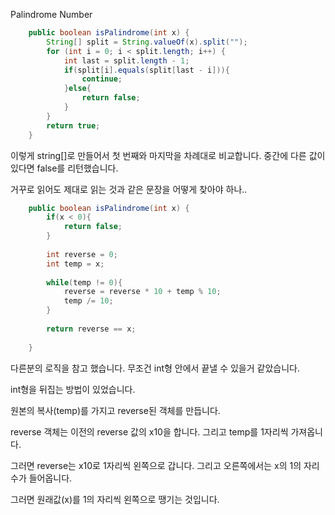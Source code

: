 Palindrome Number

```java
    public boolean isPalindrome(int x) {
        String[] split = String.valueOf(x).split("");
        for (int i = 0; i < split.length; i++) {
            int last = split.length - 1;
            if(split[i].equals(split[last - i])){
                continue;
            }else{
                return false;
            }
        }
        return true;
    }
```

이렇게 string[]로 만들어서 첫 번째와 마지막을 차례대로 비교합니다. 중간에 다른 값이 있다면 false를 리턴했습니다.

거꾸로 읽어도 제대로 읽는 것과 같은 문장을 어떻게 찾아야 하나..

```java
    public boolean isPalindrome(int x) {
        if(x < 0){
            return false;
        }
        
        int reverse = 0;
        int temp = x;
        
        while(temp != 0){
            reverse = reverse * 10 + temp % 10;
            temp /= 10;
        }
        
        return reverse == x;
        
    }
```

다른분의 로직을 참고 했습니다. 무조건 int형 안에서 끝낼 수 있을거 같았습니다.

int형을 뒤집는 방법이 있었습니다.

원본의 복사(temp)를 가지고 reverse된 객체를 만듭니다.

reverse 객체는 이전의 reverse 값의 x10을 합니다. 그리고 temp를 1자리씩 가져옵니다.

그러면 reverse는 x10로 1자리씩 왼쪽으로 갑니다. 그리고 오른쪽에서는 x의 1의 자리수가 들어옵니다.

그러면 원래값(x)를 1의 자리씩 왼쪽으로 땡기는 것입니다.

